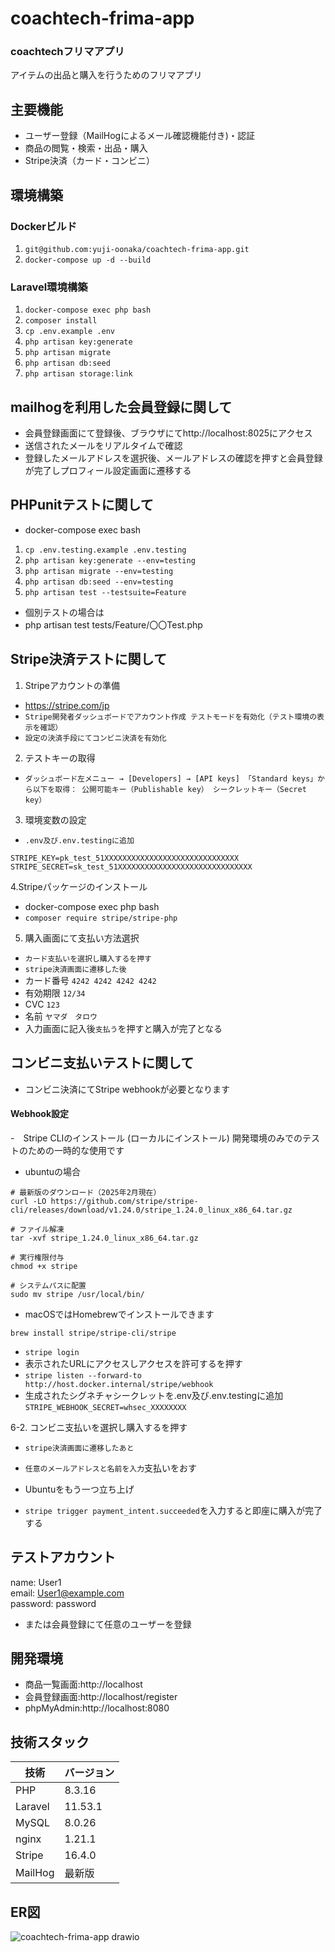 # coachtech-frima-app

### coachtechフリマアプリ
アイテムの出品と購入を行うためのフリマアプリ

## 主要機能

- ユーザー登録（MailHogによるメール確認機能付き)・認証
- 商品の閲覧・検索・出品・購入
- Stripe決済（カード・コンビニ）

## 環境構築
### Dockerビルド
1. `git@github.com:yuji-oonaka/coachtech-frima-app.git`
2. `docker-compose up -d --build`

### Laravel環境構築
1. `docker-compose exec php bash`
2. `composer install`
3. `cp .env.example .env`
4. `php artisan key:generate`
5. `php artisan migrate`
6. `php artisan db:seed`
7. `php artisan storage:link`

## mailhogを利用した会員登録に関して
- 会員登録画面にて登録後、ブラウザにてhttp://localhost:8025にアクセス
- 送信されたメールをリアルタイムで確認
- 登録したメールアドレスを選択後、メールアドレスの確認を押すと会員登録が完了しプロフィール設定画面に遷移する

## PHPunitテストに関して
- docker-compose exec bash
1. `cp .env.testing.example .env.testing`
2. `php artisan key:generate --env=testing`
3. `php artisan migrate --env=testing`
4. `php artisan db:seed --env=testing`
5. `php artisan test --testsuite=Feature`

- 個別テストの場合は
- php artisan test tests/Feature/〇〇Test.php

## Stripe決済テストに関して
1. Stripeアカウントの準備
- https://stripe.com/jp
- `Stripe開発者ダッシュボードでアカウント作成
テストモードを有効化（テスト環境の表示を確認）`
- `設定の決済手段にてコンビニ決済を有効化`
2. テストキーの取得
- `ダッシュボード左メニュー → [Developers] → [API keys]
「Standard keys」から以下を取得：
公開可能キー（Publishable key）
シークレットキー（Secret key）`
3. 環境変数の設定
- `.env及び.env.testingに追加`
```
STRIPE_KEY=pk_test_51XXXXXXXXXXXXXXXXXXXXXXXXXXXXXX
STRIPE_SECRET=sk_test_51XXXXXXXXXXXXXXXXXXXXXXXXXXXXXX
```
4.Stripeパッケージのインストール
- docker-compose exec php bash
- `composer require stripe/stripe-php`

5. 購入画面にて支払い方法選択
- `カード支払いを選択し購入するを押す`
- `stripe決済画面に遷移した後`
- カード番号 `4242 4242 4242 4242`
- 有効期限 `12/34`
- CVC `123`
- 名前 `ヤマダ　タロウ`
- 入力画面に記入後`支払う`を押すと購入が完了となる

## コンビニ支払いテストに関して
- コンビニ決済にてStripe webhookが必要となります

#### Webhook設定
-　Stripe CLIのインストール (ローカルにインストール)
開発環境のみでのテストのための一時的な使用です
- ubuntuの場合
```
# 最新版のダウンロード（2025年2月現在）
curl -LO https://github.com/stripe/stripe-cli/releases/download/v1.24.0/stripe_1.24.0_linux_x86_64.tar.gz

# ファイル解凍
tar -xvf stripe_1.24.0_linux_x86_64.tar.gz

# 実行権限付与
chmod +x stripe

# システムパスに配置
sudo mv stripe /usr/local/bin/
```
- macOSではHomebrewでインストールできます
```
brew install stripe/stripe-cli/stripe
```
- `stripe login`
- 表示されたURLにアクセスしアクセスを許可するを押す
- `stripe listen --forward-to http://host.docker.internal/stripe/webhook`
- 生成されたシグネチャシークレットを.env及び.env.testingに追加
`STRIPE_WEBHOOK_SECRET=whsec_XXXXXXXX`

6-2. コンビニ支払いを選択し購入するを押す
- `stripe決済画面に遷移したあと`
- `任意のメールアドレスと名前を入力`支払いをおす

- Ubuntuをもう一つ立ち上げ
- `stripe trigger payment_intent.succeeded`を入力すると即座に購入が完了する


## テストアカウント
name: User1  
email: User1@example.com  
password: password  
- または会員登録にて任意のユーザーを登録

## 開発環境
- 商品一覧画面:http://localhost
- 会員登録画面:http://localhost/register
- phpMyAdmin:http://localhost:8080

## 技術スタック

| 技術 | バージョン |
|------|------------|
| PHP | 8.3.16 |
| Laravel | 11.53.1 |
| MySQL | 8.0.26 |
| nginx | 1.21.1 |
| Stripe | 16.4.0 |
| MailHog | 最新版 |

## ER図
![coachtech-frima-app drawio](https://github.com/user-attachments/assets/27f7b887-9219-471d-a152-ff742308a096)
